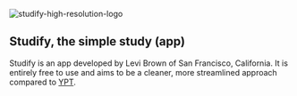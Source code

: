 ![studify-high-resolution-logo](https://github.com/user-attachments/assets/6a3f6b8a-0f5a-432a-81a0-1aefdd2b8013)
## Studify, the simple study (app)
Studify is an app developed by Levi Brown of San Francisco, California. It is entirely free to use and aims to be a cleaner, more streamlined approach compared to [YPT](https://www.yeolpumta.com/en/).
